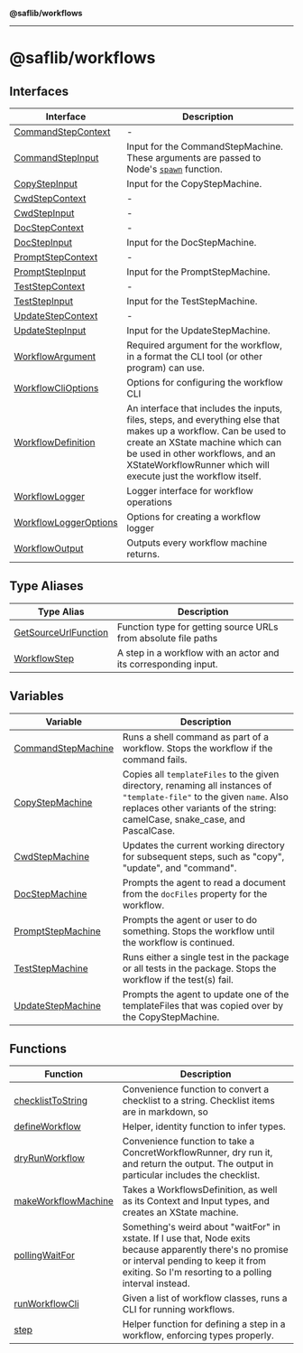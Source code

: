 **@saflib/workflows**

---

# @saflib/workflows

## Interfaces

| Interface                                                    | Description                                                                                                                                                                                                                                               |
| ------------------------------------------------------------ | --------------------------------------------------------------------------------------------------------------------------------------------------------------------------------------------------------------------------------------------------------- |
| [CommandStepContext](interfaces/CommandStepContext.md)       | -                                                                                                                                                                                                                                                         |
| [CommandStepInput](interfaces/CommandStepInput.md)           | Input for the CommandStepMachine. These arguments are passed to Node's [`spawn`](https://nodejs.org/api/child_process.html#child_processspawncommand-args-options) function.                                                                              |
| [CopyStepInput](interfaces/CopyStepInput.md)                 | Input for the CopyStepMachine.                                                                                                                                                                                                                            |
| [CwdStepContext](interfaces/CwdStepContext.md)               | -                                                                                                                                                                                                                                                         |
| [CwdStepInput](interfaces/CwdStepInput.md)                   | -                                                                                                                                                                                                                                                         |
| [DocStepContext](interfaces/DocStepContext.md)               | -                                                                                                                                                                                                                                                         |
| [DocStepInput](interfaces/DocStepInput.md)                   | Input for the DocStepMachine.                                                                                                                                                                                                                             |
| [PromptStepContext](interfaces/PromptStepContext.md)         | -                                                                                                                                                                                                                                                         |
| [PromptStepInput](interfaces/PromptStepInput.md)             | Input for the PromptStepMachine.                                                                                                                                                                                                                          |
| [TestStepContext](interfaces/TestStepContext.md)             | -                                                                                                                                                                                                                                                         |
| [TestStepInput](interfaces/TestStepInput.md)                 | Input for the TestStepMachine.                                                                                                                                                                                                                            |
| [UpdateStepContext](interfaces/UpdateStepContext.md)         | -                                                                                                                                                                                                                                                         |
| [UpdateStepInput](interfaces/UpdateStepInput.md)             | Input for the UpdateStepMachine.                                                                                                                                                                                                                          |
| [WorkflowArgument](interfaces/WorkflowArgument.md)           | Required argument for the workflow, in a format the CLI tool (or other program) can use.                                                                                                                                                                  |
| [WorkflowCliOptions](interfaces/WorkflowCliOptions.md)       | Options for configuring the workflow CLI                                                                                                                                                                                                                  |
| [WorkflowDefinition](interfaces/WorkflowDefinition.md)       | An interface that includes the inputs, files, steps, and everything else that makes up a workflow. Can be used to create an XState machine which can be used in other workflows, and an XStateWorkflowRunner which will execute just the workflow itself. |
| [WorkflowLogger](interfaces/WorkflowLogger.md)               | Logger interface for workflow operations                                                                                                                                                                                                                  |
| [WorkflowLoggerOptions](interfaces/WorkflowLoggerOptions.md) | Options for creating a workflow logger                                                                                                                                                                                                                    |
| [WorkflowOutput](interfaces/WorkflowOutput.md)               | Outputs every workflow machine returns.                                                                                                                                                                                                                   |

## Type Aliases

| Type Alias                                                   | Description                                                     |
| ------------------------------------------------------------ | --------------------------------------------------------------- |
| [GetSourceUrlFunction](type-aliases/GetSourceUrlFunction.md) | Function type for getting source URLs from absolute file paths  |
| [WorkflowStep](type-aliases/WorkflowStep.md)                 | A step in a workflow with an actor and its corresponding input. |

## Variables

| Variable                                              | Description                                                                                                                                                                                            |
| ----------------------------------------------------- | ------------------------------------------------------------------------------------------------------------------------------------------------------------------------------------------------------ |
| [CommandStepMachine](variables/CommandStepMachine.md) | Runs a shell command as part of a workflow. Stops the workflow if the command fails.                                                                                                                   |
| [CopyStepMachine](variables/CopyStepMachine.md)       | Copies all `templateFiles` to the given directory, renaming all instances of `"template-file"` to the given `name`. Also replaces other variants of the string: camelCase, snake_case, and PascalCase. |
| [CwdStepMachine](variables/CwdStepMachine.md)         | Updates the current working directory for subsequent steps, such as "copy", "update", and "command".                                                                                                   |
| [DocStepMachine](variables/DocStepMachine.md)         | Prompts the agent to read a document from the `docFiles` property for the workflow.                                                                                                                    |
| [PromptStepMachine](variables/PromptStepMachine.md)   | Prompts the agent or user to do something. Stops the workflow until the workflow is continued.                                                                                                         |
| [TestStepMachine](variables/TestStepMachine.md)       | Runs either a single test in the package or all tests in the package. Stops the workflow if the test(s) fail.                                                                                          |
| [UpdateStepMachine](variables/UpdateStepMachine.md)   | Prompts the agent to update one of the templateFiles that was copied over by the CopyStepMachine.                                                                                                      |

## Functions

| Function                                                | Description                                                                                                                                                                                               |
| ------------------------------------------------------- | --------------------------------------------------------------------------------------------------------------------------------------------------------------------------------------------------------- |
| [checklistToString](functions/checklistToString.md)     | Convenience function to convert a checklist to a string. Checklist items are in markdown, so                                                                                                              |
| [defineWorkflow](functions/defineWorkflow.md)           | Helper, identity function to infer types.                                                                                                                                                                 |
| [dryRunWorkflow](functions/dryRunWorkflow.md)           | Convenience function to take a ConcretWorkflowRunner, dry run it, and return the output. The output in particular includes the checklist.                                                                 |
| [makeWorkflowMachine](functions/makeWorkflowMachine.md) | Takes a WorkflowsDefinition, as well as its Context and Input types, and creates an XState machine.                                                                                                       |
| [pollingWaitFor](functions/pollingWaitFor.md)           | Something's weird about "waitFor" in xstate. If I use that, Node exits because apparently there's no promise or interval pending to keep it from exiting. So I'm resorting to a polling interval instead. |
| [runWorkflowCli](functions/runWorkflowCli.md)           | Given a list of workflow classes, runs a CLI for running workflows.                                                                                                                                       |
| [step](functions/step.md)                               | Helper function for defining a step in a workflow, enforcing types properly.                                                                                                                              |
